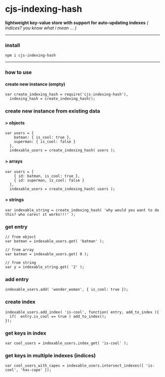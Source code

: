 # cjs-indexing-hash
**lightweight key-value store with support for auto-updating indexes** *( indices? you know what i mean ... )*

---

### install
`npm i cjs-indexing-hash`

---

### how to use

#### create new instance (empty)
```
var create_indexing_hash = require('cjs-indexing-hash'),
  indexing_hash = create_indexing_hash();
```

### create new instance from existing data
#### > objects
```
var users = {
    batman: { is_cool: true },
    superman: { is_cool: false }
  },
  indexable_users = create_indexing_hash( users );
```
#### > arrays
```
var users = [
    { id: batman, is_cool: true },
    { id: superman, is_cool: false }
  ],
  indexable_users = create_indexing_hash( users );
```
#### > strings
```
var indexable_string = create_indexing_hash( 'why would you want to do this? who cares! it works!!!' );
```

### get entry
```
// from object
var batman = indexable_users.get( 'batman' );

// from array
var batman = indexable_users.get( 0 );

// from string
var y = indexable_string.get( '2' );
```
### add entry
```
indexable_users.add( 'wonder_woman', { is_cool: true });
```

### create index
```
indexable_users.add_index( 'is-cool', function( entry, add_to_index ){
  if(  entry.is_cool == true ) add_to_index();
});
```

### get keys in index
```
var cool_users = indexable_users.index_get( 'is-cool' );
```

### get keys in multiple indexes (indices)
```
var cool_users_with_capes = indexable_users.intersect_indexes([ 'is-cool', 'has-cape' ]);
```